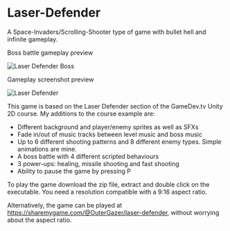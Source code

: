 # Laser-Defender
A Space-Invaders/Scrolling-Shooter type of game with bullet hell and infinite gameplay.

Boss battle gameplay preview

![Laser Defender Boss](https://user-images.githubusercontent.com/71871620/129691461-613e4a91-32ba-41b6-8de9-c1b88b72011d.gif)

Gameplay screenshot preview

![Laser Defender](https://user-images.githubusercontent.com/71871620/129691633-d50b932a-30ae-4a17-8019-14b33155036a.png)


This game is based on the Laser Defender section of the GameDev.tv Unity 2D course.
My additions to the course example are:
- Different background and player/enemy sprites as well as SFXs
- Fade in/out of music tracks between level music and boss music
- Up to 6 different shooting patterns and 8 different enemy types. Simple animations are mine.
- A boss battle with 4 different scripted behaviours
- 3 power-ups: healing, missile shooting and fast shooting
- Ability to pause the game by pressing P

To play the game download the zip file, extract and double click on the executable. You need a resolution compatible with a 9:16 aspect ratio.

Alternatively, the game can be played at https://sharemygame.com/@OuterGazer/laser-defender, without worrying about the aspect ratio.
